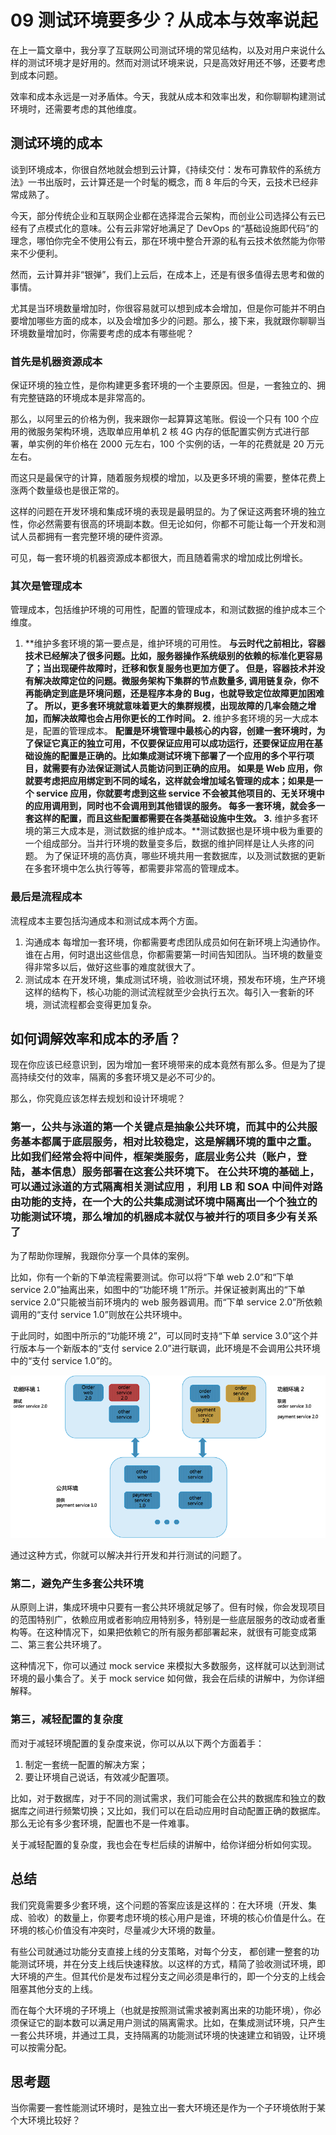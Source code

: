 # 09 测试环境要多少？从成本与效率说起

在上一篇文章中，我分享了互联网公司测试环境的常见结构，以及对用户来说什么样的测试环境才是好用的。然而对测试环境来说，只是高效好用还不够，还要考虑到成本问题。

效率和成本永远是一对矛盾体。今天，我就从成本和效率出发，和你聊聊构建测试环境时，还需要考虑的其他维度。

## 测试环境的成本

谈到环境成本，你很自然地就会想到云计算，《持续交付：发布可靠软件的系统方法》一书出版时，云计算还是一个时髦的概念，而 8 年后的今天，云技术已经非常成熟了。

今天，部分传统企业和互联网企业都在选择混合云架构，而创业公司选择公有云已经有了点模式化的意味。公有云非常好地满足了 DevOps 的“基础设施即代码”的理念，哪怕你完全不使用公有云，那在环境中整合开源的私有云技术依然能为你带来不少便利。

然而，云计算并非“银弹”，我们上云后，在成本上，还是有很多值得去思考和做的事情。

尤其是当环境数量增加时，你很容易就可以想到成本会增加，但是你可能并不明白要增加哪些方面的成本，以及会增加多少的问题。那么，接下来，我就跟你聊聊当环境数量增加时，你需要考虑的成本有哪些呢？

### 首先是机器资源成本

保证环境的独立性，是你构建更多套环境的一个主要原因。但是，一套独立的、拥有完整链路的环境成本是非常高的。

那么，以阿里云的价格为例，我来跟你一起算算这笔账。假设一个只有 100 个应用的微服务架构环境，选取单应用单机 2 核 4G 内存的低配置实例方式进行部署，单实例的年价格在 2000 元左右，100 个实例的话，一年的花费就是 20 万元左右。

而这只是最保守的计算，随着服务规模的增加，以及更多环境的需要，整体花费上涨两个数量级也是很正常的。

这样的问题在开发环境和集成环境的表现是最明显的。为了保证这两套环境的独立性，你必然需要有很高的环境副本数。但无论如何，你都不可能让每一个开发和测试人员都拥有一套完整环境的硬件资源。

可见，每一套环境的机器资源成本都很大，而且随着需求的增加成比例增长。

### 其次是管理成本

管理成本，包括维护环境的可用性，配置的管理成本，和测试数据的维护成本三个维度。

1. \*\*维护多套环境的第一要点是，维护环境的可用性。 **与云时代之前相比，容器技术已经解决了很多问题。比如，服务器操作系统级别的依赖的标准化更容易了；当出现硬件故障时，迁移和恢复服务也更加方便了。 但是，容器技术并没有解决故障定位的问题。微服务架构下集群的节点数量多, 调用链复杂，你不再能确定到底是环境问题，还是程序本身的 Bug，也就导致定位故障更加困难了。 所以，更多套环境就意味着更大的集群规模，出现故障的几率会随之增加，而解决故障也会占用你更长的工作时间。
   2.** 维护多套环境的另一大成本是，配置的管理成本。 **配置是环境管理中最核心的内容，创建一套环境时，为了保证它真正的独立可用，不仅要保证应用可以成功运行，还要保证应用在基础设施的配置是正确的。比如集成测试环境下部署了一个应用的多个平行项目，就需要有办法保证测试人员能访问到正确的应用。 如果是 Web 应用，你就要考虑把应用绑定到不同的域名，这样就会增加域名管理的成本；如果是一个 service 应用，你就要考虑到这些 service 不会被其他项目的、无关环境中的应用调用到，同时也不会调用到其他错误的服务。 每多一套环境，就会多一套这样的配置，而且这些配置都需要在各类基础设施中生效。
   3.** 维护多套环境的第三大成本是，测试数据的维护成本。\*\*测试数据也是环境中极为重要的一个组成部分。当并行环境的数量变多后，数据的维护同样是让人头疼的问题。 为了保证环境的高仿真，哪些环境共用一套数据库，以及测试数据的更新在多套环境中怎么执行等等，都需要非常高的管理成本。

### 最后是流程成本

流程成本主要包括沟通成本和测试成本两个方面。

1. 沟通成本 每增加一套环境，你都需要考虑团队成员如何在新环境上沟通协作。谁在占用，何时退出这些信息，你都需要第一时间告知团队。当环境的数量变得非常多以后，做好这些事的难度就很大了。
1. 测试成本 在开发环境，集成测试环境，验收测试环境，预发布环境，生产环境这样的结构下，核心功能的测试流程就至少会执行五次。每引入一套新的环境，测试流程都会变得更加复杂。

## 如何调解效率和成本的矛盾？

现在你应该已经意识到，因为增加一套环境带来的成本竟然有那么多。但是为了提高持续交付的效率，隔离的多套环境又是必不可少的。

那么，你究竟应该怎样去规划和设计环境呢？

### 第一，公共与泳道的**第一个关键点是抽象公共环境，而其中的公共服务基本都属于底层服务，相对比较稳定，这是解耦环境的重中之重。 **比如我们经常会将中间件，框架类服务，底层业务公共（账户，登陆，基本信息）服务部署在这套公共环境下。** 在公共环境的基础上，可以通过泳道的方式隔离相关测试应用** ，利用 LB 和 SOA 中间件对路由功能的支持，在一个大的公共集成测试环境中隔离出一个个独立的功能测试环境，那么增加的机器成本就仅与被并行的项目多少有关系了

为了帮助你理解，我跟你分享一个具体的案例。

比如，你有一个新的下单流程需要测试。你可以将“下单 web 2.0”和“下单 service 2.0”抽离出来，如图中的“功能环境 1”所示。并保证被剥离出的“下单 service 2.0”只能被当前环境内的 web 服务器调用。而“下单 service 2.0”所依赖调用的“支付 service 1.0”则放在公共环境中。

于此同时，如图中所示的“功能环境 2”，可以同时支持“下单 service 3.0”这个并行版本与一个新版本的“支付 service 2.0”进行联调，此环境是不会调用公共环境中的“支付 service 1.0”的。

![img](assets/a4497ca9571f432cf1e82629161872d0.png)

通过这种方式，你就可以解决并行开发和并行测试的问题了。

### 第二，避免产生多套公共环境

从原则上讲，集成环境中只要有一套公共环境就足够了。但有时候，你会发现项目的范围特别广，依赖应用或者影响应用特别多，特别是一些底层服务的改动或者重构等。在这种情况下，如果把依赖它的所有服务都部署起来，就很有可能变成第二、第三套公共环境了。

这种情况下，你可以通过 mock service 来模拟大多数服务，这样就可以达到测试环境的最小集合了。关于 mock service 如何做，我会在后续的讲解中，为你详细解释。

### 第三，减轻配置的复杂度

而对于减轻环境配置的复杂度来说，你可以从以下两个方面着手：

1. 制定一套统一配置的解决方案；
1. 要让环境自己说话，有效减少配置项。

比如，对于数据库，对于不同的测试需求，我们可能会在公共的数据库和独立的数据库之间进行频繁切换；又比如，我们可以在启动应用时自动配置正确的数据库。那么无论有多少套环境，配置也不是一件难事。

关于减轻配置的复杂度，我也会在专栏后续的讲解中，给你详细分析如何实现。

## 总结

我们究竟需要多少套环境，这个问题的答案应该是这样的：在大环境（开发、集成、验收）的数量上，你要考虑环境的核心用户是谁，环境的核心价值是什么。在环境的核心价值没有冲突时，尽量减少大环境的数量。

有些公司就通过功能分支直接上线的分支策略，对每个分支， 都创建一整套的功能测试环境，并在分支上线后快速释放。以这样的方式，精简了验收测试环境，即大环境的产生。但其代价是发布过程分支之间必须是串行的，即一个分支的上线会阻塞其他分支的上线。

而在每个大环境的子环境上（也就是按照测试需求被剥离出来的功能环境），你必须保证它的副本数可以满足用户测试的隔离需求。比如，在集成测试环境，只产生一套公共环境，并通过工具，支持隔离的功能测试环境的快速建立和销毁，让环境可以按需分配。

## 思考题

当你需要一套性能测试环境时，是独立出一套大环境还是作为一个子环境依附于某个大环境比较好？
